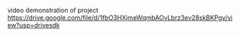 video demonstration of project
https://drive.google.com/file/d/1fbO3HXjmeWqmbAOvLbrz3ev28skBKPgv/view?usp=drivesdk
